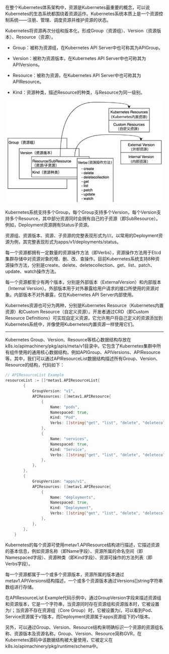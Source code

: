 在整个Kubernetes体系架构中，资源是Kubernetes最重要的概念，可以说Kubernetes的生态系统都围绕着资源运作。Kubernetes系统本质上是一个资源控制系统——注册、管理、调度资源并维护资源的状态。

Kubernetes将资源再次分组和版本化，形成Group（资源组）、Version（资源版本）、Resource（资源）。

- Group：被称为资源组，在Kubernetes API Server中也可称其为APIGroup。

- Version：被称为资源版本，在Kubernetes API Server中也可称其为APIVersions。

- Resource：被称为资源，在Kubernetes API Server中也可称其为APIResource。

- Kind：资源种类，描述Resource的种类，与Resource为同一级别。

![Group-Version-Resource核心数据结构](../images/k8s-source-code/Group-Version-Resource核心数据结构.jpg)

Kubernetes系统支持多个Group，每个Group支持多个Version，每个Version支持多个Resource，其中部分资源同时会拥有自己的子资源（即SubResource）。例如，Deployment资源拥有Status子资源。

资源组、资源版本、资源、子资源的完整表现形式为<group>/<version>/<resource>/<subresource>。以常用的Deployment资源为例，其完整表现形式为apps/v1/deployments/status。

每一个资源都拥有一定数量的资源操作方法（即Verbs），资源操作方法用于Etcd集群存储中对资源对象的增、删、改、查操作。目前Kubernetes系统支持8种资源操作方法，分别是create、delete、deletecollection、get、list、patch、update、watch操作方法。

每一个资源都至少有两个版本，分别是外部版本（ExternalVersion）和内部版本（Internal Version）。外部版本用于对外暴露给用户请求的接口所使用的资源对象。内部版本不对外暴露，仅在Kubernetes API Server内部使用。

Kubernetes资源也可分为两种，分别是Kubernetes Resource（Kubernetes内置资源）和Custom Resource（自定义资源）。开发者通过CRD（即Custom Resource Definitions）可实现自定义资源，它允许用户将自己定义的资源添加到Kubernetes系统中，并像使用Kubernetes内置资源一样使用它们。

---

Kubernetes Group、Version、Resource等核心数据结构存放在k8s.io/apimachinery/pkg/apis/meta/v1目录中。它包含了Kubernetes集群中所有组件使用的通用核心数据结构，例如APIGroup、APIVersions、APIResource等。其中，我们可以通过APIResourceList数据结构描述所有Group、Version、Resource的结构，代码如下：

```go
// APIResourceList Example	
resourceList := []*metav1.APIResourceList{
		{
			GroupVersion: "v1",
			APIResources: []metav1.APIResource{
				{
					Name: "pods",
					Namespaced: true,
					Kind: "Pod",
					Verbs: []string{"get", "list", "delete", "deletecollection", "create", "update", "patch", "watch"},
				},
				{
					Name: "services",
					Namespaced: true,
					Kind: "Service",
					Verbs: []string{"get", "list", "delete", "deletecollection", "create", "update", "patch", "watch"},
				},
			},
		},
		{
			GroupVersion: "apps/v1",
			APIResources: []metav1.APIResource{
				{
					Name: "deployments",
					Namespaced: true,
					Kind: "Deployment",
					Verbs: []string{"get", "list", "delete", "deletecollection", "create", "update", "patch", "watch"},
				},
			},
		},
	}
```

Kubernetes的每个资源可使用metav1.APIResource结构进行描述，它描述资源的基本信息，例如资源名称（即Name字段）、资源所属的命名空间（即Namespaced字段）、资源种类（即Kind字段）、资源可操作的方法列表（即Verbs字段）。

每一个资源都属于一个或多个资源版本，资源所属的版本通过metav1.APIVersions结构描述，一个或多个资源版本通过Versions[]string字符串数组进行存储。

在APIResourceList Example代码示例中，通过GroupVersion字段来描述资源组和资源版本，它是一个字符串，当资源同时存在资源组和资源版本时，它被设置为<group>/<version>；当资源不存在资源组（Core Group）时，它被设置为/<version>。可以看到Pod、Service资源属于v1版本，而Deployment资源属于apps资源组下的v1版本。

另外，可以通过Group、Version、Resource结构来明确标识一个资源的资源组名称、资源版本及资源名称。Group、Version、Resource简称GVR，在Kubernetes源码中该数据结构被大量使用，它被定义在k8s.io/apimachinery/pkg/runtime/schema中。